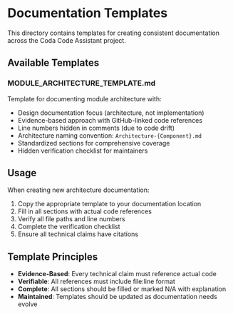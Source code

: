 # Documentation Templates

This directory contains templates for creating consistent documentation across the Coda Code Assistant project.

## Available Templates

### MODULE_ARCHITECTURE_TEMPLATE.md
Template for documenting module architecture with:
- Design documentation focus (architecture, not implementation)
- Evidence-based approach with GitHub-linked code references
- Line numbers hidden in comments (due to code drift)
- Architecture naming convention: `Architecture-{Component}.md`
- Standardized sections for comprehensive coverage
- Hidden verification checklist for maintainers

## Usage

When creating new architecture documentation:

1. Copy the appropriate template to your documentation location
2. Fill in all sections with actual code references
3. Verify all file paths and line numbers
4. Complete the verification checklist
5. Ensure all technical claims have citations

## Template Principles

- **Evidence-Based**: Every technical claim must reference actual code
- **Verifiable**: All references must include file:line format
- **Complete**: All sections should be filled or marked N/A with explanation
- **Maintained**: Templates should be updated as documentation needs evolve